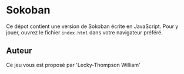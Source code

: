 # Sokoban

Ce dépot contient une version de Sokoban écrite en JavaScript.
Pour y jouer, ouvrez le fichier `index.html` dans votre navigateur préféré.

## Auteur

Ce jeu vous est proposé par 'Lecky-Thompson William'